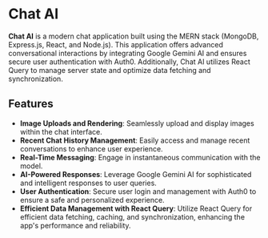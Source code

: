# Chat AI

**Chat AI** is a modern chat application built using the MERN stack (MongoDB, Express.js, React, and Node.js). This application offers advanced conversational interactions by integrating Google Gemini AI and ensures secure user authentication with Auth0. Additionally, Chat AI utilizes React Query to manage server state and optimize data fetching and synchronization.

## Features

-   **Image Uploads and Rendering**: Seamlessly upload and display images within the chat interface.
-   **Recent Chat History Management**: Easily access and manage recent conversations to enhance user experience.
-   **Real-Time Messaging**: Engage in instantaneous communication with the model.
-   **AI-Powered Responses**: Leverage Google Gemini AI for sophisticated and intelligent responses to user queries.
-   **User Authentication**: Secure user login and management with Auth0 to ensure a safe and personalized experience.
-   **Efficient Data Management with React Query**: Utilize React Query for efficient data fetching, caching, and synchronization, enhancing the app's performance and reliability.